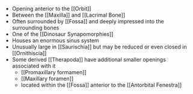 - Opening anterior to the [[Orbit]]
- Between the [[Maxilla]] and [[Lacrimal Bone]]
- Often surrounded by [[Fossa]] and deeply impressed into the surrounding bones
- One of the [[Dinosaur Synapomorphies]]
- Houses an enormous sinus system
- Unusually large in [[Saurischia]] but may be reduced or even closed in [[Ornithiscia]]
- Some derived [[Therapoda]] have additional smaller openings associated with it
	- [[Promaxillary formamen]]
	- [[Maxillary foramen]]
	- located within the [[Fossa]] anterior to the [[Antorbital Fenestra]]
